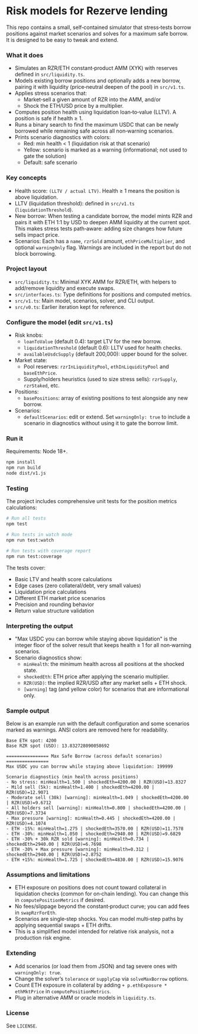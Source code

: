 # Risk models for Rezerve lending

This repo contains a small, self‑contained simulator that stress‑tests borrow positions against market scenarios and solves for a maximum safe borrow. It is designed to be easy to tweak and extend.

### What it does

- Simulates an RZR/ETH constant‑product AMM (XYK) with reserves defined in `src/liquidity.ts`.
- Models existing borrow positions and optionally adds a new borrow, pairing it with liquidity (price‑neutral deepen of the pool) in `src/v1.ts`.
- Applies stress scenarios that:
  - Market‑sell a given amount of RZR into the AMM, and/or
  - Shock the ETH/USD price by a multiplier.
- Computes position health using liquidation loan‑to‑value (LLTV). A position is safe if health ≥ 1.
- Runs a binary search to find the maximum USDC that can be newly borrowed while remaining safe across all non‑warning scenarios.
- Prints scenario diagnostics with colors:
  - Red: min health < 1 (liquidation risk at that scenario)
  - Yellow: scenario is marked as a warning (informational; not used to gate the solution)
  - Default: safe scenario

### Key concepts

- Health score: `(LLTV / actual LTV)`. Health ≥ 1 means the position is above liquidation.
- LLTV (liquidation threshold): defined in `src/v1.ts` (`liquidationThreshold`).
- New borrow: When testing a candidate borrow, the model mints RZR and pairs it with ETH 1:1 by USD to deepen AMM liquidity at the current spot. This makes stress tests path‑aware: adding size changes how future sells impact price.
- Scenarios: Each has a `name`, `rzrSold` amount, `ethPriceMultiplier`, and optional `warningOnly` flag. Warnings are included in the report but do not block borrowing.

### Project layout

- `src/liquidity.ts`: Minimal XYK AMM for RZR/ETH, with helpers to add/remove liquidity and execute swaps.
- `src/interfaces.ts`: Type definitions for positions and computed metrics.
- `src/v1.ts`: Main model, scenarios, solver, and CLI output.
- `src/v0.ts`: Earlier iteration kept for reference.

### Configure the model (edit `src/v1.ts`)

- Risk knobs:
  - `loanToValue` (default 0.4): target LTV for the new borrow.
  - `liquidationThreshold` (default 0.6): LLTV used for health checks.
  - `availableUsdcSupply` (default 200,000): upper bound for the solver.
- Market state:
  - Pool reserves: `rzrInLiquidityPool`, `ethInLiquidityPool` and `baseEthPrice`.
  - Supply/holders heuristics (used to size stress sells): `rzrSupply`, `rzrStaked`, etc.
- Positions:
  - `basePositions`: array of existing positions to test alongside any new borrow.
- Scenarios:
  - `defaultScenarios`: edit or extend. Set `warningOnly: true` to include a scenario in diagnostics without using it to gate the borrow limit.

### Run it

Requirements: Node 18+.

```bash
npm install
npm run build
node dist/v1.js
```

### Testing

The project includes comprehensive unit tests for the position metrics calculations:

```bash
# Run all tests
npm test

# Run tests in watch mode
npm run test:watch

# Run tests with coverage report
npm run test:coverage
```

The tests cover:

- Basic LTV and health score calculations
- Edge cases (zero collateral/debt, very small values)
- Liquidation price calculations
- Different ETH market price scenarios
- Precision and rounding behavior
- Return value structure validation

### Interpreting the output

- "Max USDC you can borrow while staying above liquidation" is the integer floor of the solver result that keeps health ≥ 1 for all non‑warning scenarios.
- Scenario diagnostics show:
  - `minHealth`: the minimum health across all positions at the shocked state.
  - `shockedEth`: ETH price after applying the scenario multiplier.
  - `RZR(USD)`: the implied RZR/USD after any market sells + ETH shock.
  - `[warning]` tag (and yellow color) for scenarios that are informational only.

### Sample output

Below is an example run with the default configuration and some scenarios marked as warnings. ANSI colors are removed here for readability.

```
Base ETH spot: 4200
Base RZR spot (USD): 13.832728090058692

================ Max Safe Borrow (across default scenarios) ================
Max USDC you can borrow while staying above liquidation: 199999

Scenario diagnostics (min health across positions)
- No stress: minHealth=1.500 | shockedEth=4200.00 | RZR(USD)=13.8327
- Mild sell (5k): minHealth=1.400 | shockedEth=4200.00 | RZR(USD)=12.9071
- Moderate sell (30k) [warning]: minHealth=1.049 | shockedEth=4200.00 | RZR(USD)=9.6712
- All holders sell [warning]: minHealth=0.800 | shockedEth=4200.00 | RZR(USD)=7.3734
- Max pressure [warning]: minHealth=0.445 | shockedEth=4200.00 | RZR(USD)=4.1074
- ETH -15%: minHealth=1.275 | shockedEth=3570.00 | RZR(USD)=11.7578
- ETH -30%: minHealth=1.050 | shockedEth=2940.00 | RZR(USD)=9.6829
- ETH -30% + 30k RZR sold [warning]: minHealth=0.734 | shockedEth=2940.00 | RZR(USD)=6.7698
- ETH -30% + Max pressure [warning]: minHealth=0.312 | shockedEth=2940.00 | RZR(USD)=2.8752
- ETH +15%: minHealth=1.725 | shockedEth=4830.00 | RZR(USD)=15.9076
```

### Assumptions and limitations

- ETH exposure on positions does not count toward collateral in liquidation checks (common for on‑chain lending). You can change this in `computePositionMetrics` if desired.
- No fees/slippage beyond the constant‑product curve; you can add fees in `swapRzrForEth`.
- Scenarios are single‑step shocks. You can model multi‑step paths by applying sequential swaps + ETH drifts.
- This is a simplified model intended for relative risk analysis, not a production risk engine.

### Extending

- Add scenarios (or load them from JSON) and tag severe ones with `warningOnly: true`.
- Change the solver’s `tolerance` or `supplyCap` via `solveMaxBorrow` options.
- Count ETH exposure in collateral by adding `+ p.ethExposure * ethMktPrice` in `computePositionMetrics`.
- Plug in alternative AMM or oracle models in `liquidity.ts`.

### License

See `LICENSE`.
